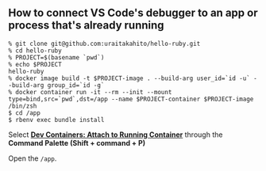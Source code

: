 ## How to connect VS Code's debugger to an app or process that's already running

```console
% git clone git@github.com:uraitakahito/hello-ruby.git
% cd hello-ruby
% PROJECT=$(basename `pwd`)
% echo $PROJECT
hello-ruby
% docker image build -t $PROJECT-image . --build-arg user_id=`id -u` --build-arg group_id=`id -g`
% docker container run -it --rm --init --mount type=bind,src=`pwd`,dst=/app --name $PROJECT-container $PROJECT-image /bin/zsh
$ cd /app
$ rbenv exec bundle install
```

Select **[Dev Containers: Attach to Running Container](https://code.visualstudio.com/docs/devcontainers/attach-container#_attach-to-a-docker-container)** through the **Command Palette (Shift + command + P)**

Open the `/app`.

